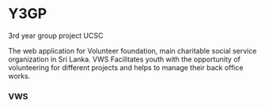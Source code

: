 # Y3GP
3rd year group project UCSC

The web application for Volunteer foundation, main charitable
social service organization in Sri Lanka. VWS Facilitates youth
with the opportunity of volunteering for different projects and 
helps to manage their back office works.

### VWS
